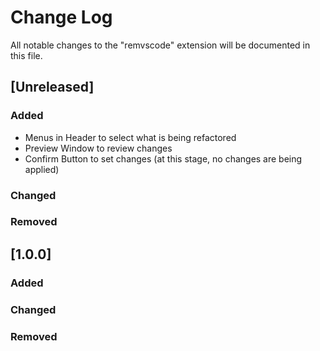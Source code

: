 # Change Log

All notable changes to the "remvscode" extension will be documented in this file.

## [Unreleased]

### Added

- Menus in Header to select what is being refactored
- Preview Window to review changes
- Confirm Button to set changes (at this stage, no changes are being applied)

### Changed

### Removed

## [1.0.0]

### Added

### Changed

### Removed